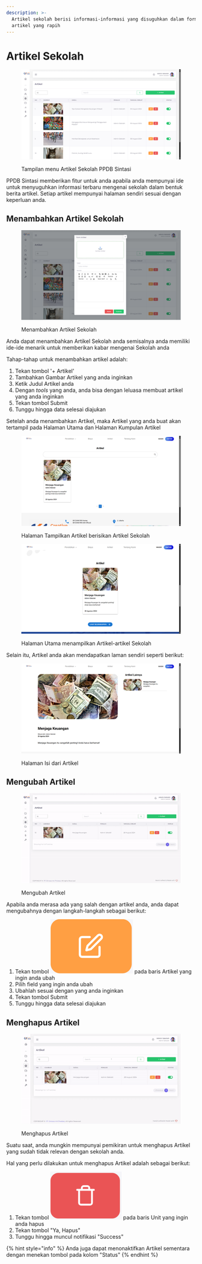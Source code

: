 ```yaml
---
description: >-
  Artikel sekolah berisi informasi-informasi yang disuguhkan dalam format
  artikel yang rapih
---
```


# Artikel Sekolah

<figure><img src="../../.gitbook/assets/image (27).png" alt=""><figcaption><p>Tampilan menu Artikel Sekolah PPDB Sintasi</p></figcaption></figure>

PPDB Sintasi memberikan fitur untuk anda apabila anda mempunyai ide untuk menyuguhkan informasi terbaru mengenai sekolah dalam bentuk berita artikel. Setiap artikel mempunyai halaman sendiri sesuai dengan keperluan anda.

## Menambahkan Artikel Sekolah

<figure><img src="../../.gitbook/assets/image (28).png" alt=""><figcaption><p>Menambahkan Artikel Sekolah</p></figcaption></figure>

Anda dapat menambahkan Artikel Sekolah anda semisalnya anda memiliki ide-ide menarik untuk memberikan kabar mengenai Sekolah anda

Tahap-tahap untuk menambahkan artikel adalah:

1. Tekan tombol '+ Artikel'
2. Tambahkan Gambar Artikel yang anda inginkan
3. Ketik Judul Artikel anda
4. Dengan _tools_ yang anda, anda bisa dengan leluasa membuat artikel yang anda inginkan
5. Tekan tombol Submit
6. Tunggu hingga data selesai diajukan

Setelah anda menambahkan Artikel, maka Artikel yang anda buat akan tertampil pada Halaman Utama dan Halaman Kumpulan Artikel

<figure><img src="../../.gitbook/assets/image_2024-08-28_115341282.png" alt="" width="563"><figcaption><p>Halaman Tampilkan Artikel berisikan Artikel Sekolah</p></figcaption></figure>

<figure><img src="../../.gitbook/assets/image_2024-08-28_115423401.png" alt="" width="563"><figcaption><p>Halaman Utama menampilkan Artikel-artikel Sekolah</p></figcaption></figure>

Selain itu, Artikel anda akan mendapatkan laman sendiri seperti berikut:

<figure><img src="../../.gitbook/assets/image (1).png" alt="" width="563"><figcaption><p>Halaman Isi dari Artikel</p></figcaption></figure>

## Mengubah Artikel

<figure><img src="../../.gitbook/assets/ezgif-5-360afafb45.gif" alt=""><figcaption><p>Mengubah Artikel</p></figcaption></figure>

Apabila anda merasa ada yang salah dengan artikel anda, anda dapat mengubahnya dengan langkah-langkah sebagai berikut:

1. Tekan tombol <img src="../../.gitbook/assets/image (3).png" alt="" data-size="line"> pada baris Artikel yang ingin anda ubah
2. Pilih field yang ingin anda ubah
3. Ubahlah sesuai dengan yang anda inginkan
4. Tekan tombol Submit
5. Tunggu hingga data selesai diajukan

## Menghapus Artikel

<figure><img src="../../.gitbook/assets/ezgif-1-14705b440e.gif" alt=""><figcaption><p>Menghapus Artikel</p></figcaption></figure>

Suatu saat, anda mungkin mempunyai pemikiran untuk menghapus Artikel yang sudah tidak relevan dengan sekolah anda.

Hal yang perlu dilakukan untuk menghapus Artikel adalah sebagai berikut:

1. Tekan tombol <img src="../../.gitbook/assets/image (4).png" alt="" data-size="line"> pada baris Unit yang ingin anda hapus
2. Tekan tombol "Ya, Hapus"
3. Tunggu hingga muncul notifikasi "Success"

{% hint style="info" %}
Anda juga dapat menonaktifkan Artikel sementara dengan menekan tombol pada kolom "Status"
{% endhint %}
